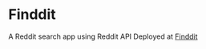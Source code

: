 # Finddit
A Reddit search app using Reddit API
Deployed at [Finddit](https://ishangarg2596.github.io/Finddit/)
